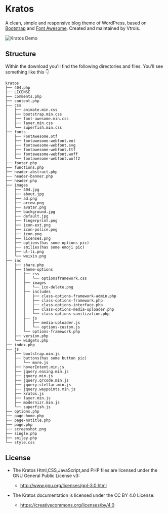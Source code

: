 # Kratos

A clean, simple and responsive blog theme of WordPress, based on [Bootstrap](https://github.com/twbs/bootstrap) and [Font Awesome](https://github.com/FortAwesome/Font-Awesome). Created and maintained by Vtrois.

![Kratos Demo](https://s1.ax1x.com/2018/04/01/9zYjNn.png) 

## Structure
Within the download you'll find the following directories and files. You'll see something like this :point_down:

```
kratos
├── 404.php
├── LICENSE
├── comments.php
├── content.php
├── css
│   ├── animate.min.css
│   ├── bootstrap.min.css
│   ├── font-awesome.min.css
│   ├── layer.min.css
│   └── superfish.min.css
├── fonts
│   ├── FontAwesome.otf
│   ├── fontawesome-webfont.eot
│   ├── fontawesome-webfont.svg
│   ├── fontawesome-webfont.ttf
│   ├── fontawesome-webfont.woff
│   └── fontawesome-webfont.woff2
├── footer.php
├── functions.php
├── header-abstract.php
├── header-banner.php
├── header.php
├── images
│   ├── 404.jpg
│   ├── about.jpg
│   ├── ad.png
│   ├── arrow.png
│   ├── avatar.png
│   ├── background.jpg
│   ├── default.jpg
│   ├── fingerprint.png
│   ├── icon-ext.png
│   ├── icon-police.png
│   ├── icon.png
│   ├── licenses.png
│   ├── options(has some options pic)
│   ├── smilies(has some emoji pic)
│   ├── ul-li.png
│   └── weixin.png
├── inc
│   ├── share.php
│   ├── theme-options
│   │   ├── css
│   │   │   └── optionsframework.css
│   │   ├── images
│   │   │   └── ico-delete.png
│   │   ├── includes
│   │   │   ├── class-options-framework-admin.php
│   │   │   ├── class-options-framework.php
│   │   │   ├── class-options-interface.php
│   │   │   ├── class-options-media-uploader.php
│   │   │   └── class-options-sanitization.php
│   │   ├── js
│   │   │   ├── media-uploader.js
│   │   │   └── options-custom.js
│   │   └── options-framework.php
│   ├── version.php
│   └── widgets.php
├── index.php
├── js
│   ├── bootstrap.min.js
│   ├── buttons(has some button pic)
│   │   └── more.js
│   ├── hoverIntent.min.js
│   ├── jquery.easing.min.js
│   ├── jquery.min.js
│   ├── jquery.qrcode.min.js
│   ├── jquery.stellar.min.js
│   ├── jquery.waypoints.min.js
│   ├── kratos.js
│   ├── layer.min.js
│   ├── modernizr.min.js
│   └── superfish.js
├── options.php
├── page-home.php
├── page-notitle.php
├── page.php
├── screenshot.png
├── single.php
├── smiley.php
└── style.css
```
  
## License

- The Kratos Html,CSS,JavaScript,and PHP files are licensed under the GNU General Public License v3:
  - http://www.gnu.org/licenses/gpl-3.0.html

- The Kratos documentation is licensed under the CC BY 4.0 License:
  - https://creativecommons.org/licenses/by/4.0

